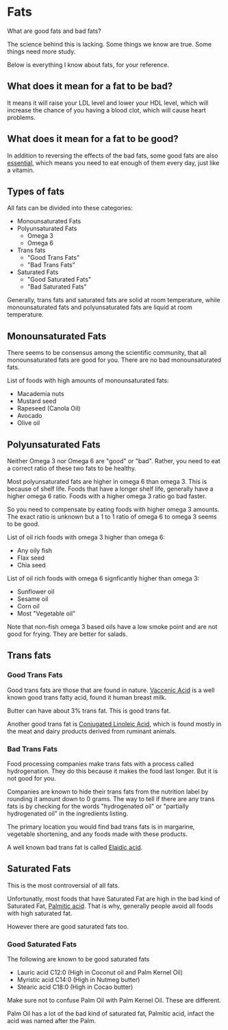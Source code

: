 # Fats

What are good fats and bad fats?

The science behind this is lacking. Some things we know are true. Some things need more study.

Below is everything I know about fats, for your reference.

## What does it mean for a fat to be bad?

It means it will raise your LDL level and lower your HDL level, which will increase the chance of you having a blood clot, which will cause heart problems.

## What does it mean for a fat to be good?

In addition to reversing the effects of the bad fats, some good fats are also [essential](https://en.wikipedia.org/wiki/Essential_fatty_acid), which means you need to eat enough of them every day, just like a vitamin.

## Types of fats

All fats can be divided into these categories:

* Monounsaturated Fats
* Polyunsaturated Fats
  * Omega 3
  * Omega 6
* Trans fats
  * "Good Trans Fats"
  * "Bad Trans Fats"
* Saturated Fats
  * "Good Saturated Fats"
  * "Bad Saturated Fats"

Generally, trans fats and saturated fats are solid at room temperature, while monounsaturated fats and polyunsaturated fats are liquid at room temperature.

## Monounsaturated Fats

There seems to be consensus among the scientific community, that all monounsaturated fats are good for you. There are no bad monounsaturated fats.

List of foods with high amounts of monounsaturated fats:
* Macademia nuts
* Mustard seed
* Rapeseed (Canola Oil)
* Avocado
* Olive oil

## Polyunsaturated Fats

Neither Omega 3 nor Omega 6 are "good" or "bad". Rather, you need to eat a correct ratio of these two fats to be healthy.

Most polyunsaturated fats are higher in omega 6 than omega 3. This is because of shelf life. Foods that have a longer shelf life, generally have a higher omega 6 ratio. Foods with a higher omega 3 ratio go bad faster.

So you need to compensate by eating foods with higher omega 3 amounts. The exact ratio is unknown but a 1 to 1 ratio of omega 6 to omega 3 seems to be good.

List of oil rich foods with omega 3 higher than omega 6:

* Any oily fish
* Flax seed
* Chia seed

List of oil rich foods with omega 6 signficantly higher than omega 3:

* Sunflower oil
* Sesame oil
* Corn oil
* Most "Vegetable oil"

Note that non-fish omega 3 based oils have a low smoke point and are not good for frying. They are better for salads.

## Trans fats

### Good Trans Fats

Good trans fats are those that are found in nature. [Vaccenic Acid](https://en.wikipedia.org/wiki/Vaccenic_acid) is a well known good trans fatty acid, found it human breast milk.

Butter can have about 3% trans fat. This is good trans fat.

Another good trans fat is [Conjugated Linoleic Acid](https://en.wikipedia.org/wiki/Conjugated_linoleic_acid), which is found mostly in the meat and dairy products derived from ruminant animals.

### Bad Trans Fats

Food processing companies make trans fats with a process called hydrogenation. They do this because it makes the food last longer. But it is not good for you.

Companies are known to hide their trans fats from the nutrition label by rounding it amount down to 0 grams. The way to tell if there are any trans fats is by checking for the words "hydrogenated oil" or "partially hydrogenated oil" in the ingredients listing.

The primary location you would find bad trans fats is in margarine, vegetable shortening, and any foods made with these products.

A well known bad trans fat is called [Elaidic acid](https://en.wikipedia.org/wiki/Elaidic_acid).

## Saturated Fats

This is the most controversial of all fats. 

Unfortunatly, most foods that have Saturated Fat are high in the bad kind of Saturated Fat, [Palmitic acid](https://en.wikipedia.org/wiki/Palmitic_acid). That is why, generally people avoid all foods with high saturated fat.

However there are good saturated fats too.

### Good Saturated Fats

The following are known to be good saturated fats

* Lauric acid C12:0 (High in Coconut oil and Palm Kernel Oil)
* Myristic acid C14:0 (High in Nutmeg butter)
* Stearic acid C18:0 (High in Cocao butter)

Make sure not to confuse Palm Oil with Palm Kernel Oil. These are different.

Palm Oil has a lot of the bad kind of saturated fat, Palmitic acid, infact the acid was named after the Palm.
